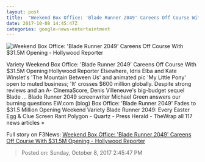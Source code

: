 ```yaml
---
layout: post
title:  "Weekend Box Office: 'Blade Runner 2049' Careens Off Course With $31.5M Opening - Hollywood Reporter"
date: 2017-10-08 14:45:47Z
categories: google-news-entertaintment
---
```


![Weekend Box Office: 'Blade Runner 2049' Careens Off Course With $31.5M Opening - Hollywood Reporter](http://cdn4.thr.com/sites/default/files/2017/09/ew-opener-h_2017.jpg)

Variety Weekend Box Office: 'Blade Runner 2049' Careens Off Course With $31.5M Opening Hollywood Reporter Elsewhere, Idris Elba and Kate Winslet's 'The Mountain Between Us' and animated pic 'My Little Pony' open to muted business; 'It' crosses $600 million globally. Despite strong reviews and an A- CinemaScore, Denis Villeneuve's big-budget sequel Blade ... Blade Runner 2049 screenwriter Michael Green answers our burning questions EW.com (blog) Box Office: 'Blade Runner 2049' Fades to $31.5 Million Opening Weekend Variety Blade Runner 2049: Every Easter Egg & Clue Screen Rant Polygon - Quartz - Press Herald - TheWrap all 117 news articles »


Full story on F3News: [Weekend Box Office: 'Blade Runner 2049' Careens Off Course With $31.5M Opening - Hollywood Reporter](http://www.f3nws.com/n/CzQNXH)

> Posted on: Sunday, October 8, 2017 2:45:47 PM
